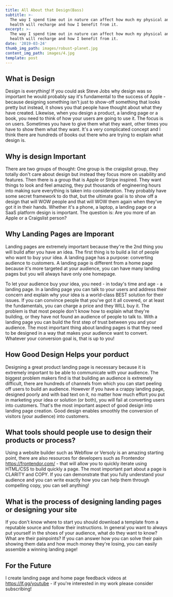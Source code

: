 ```yaml
---
title: All About that Design(Bass)
subtitle: >-
  The way I spend time out in nature can affect how much my physical and mental
  health will recharge and how I benefit from it.
excerpt: >-
  The way I spend time out in nature can affect how much my physical and mental
  health will recharge and how I benefit from it.
date: '2019-03-24'
thumb_img_path: images/robust-planet.jpg
content_img_path: images/4.jpg
template: post
---
```

## What is Design

Design is everything!
If you could ask Steve Jobs why design was so important he would probably say it's fundamental to the success of Apple - because designing something isn't just to show-off something that looks pretty but instead, it shows you that people have thought about what they have created.
Likewise, when you design a product, a landing page or a book, you need to think of how your users are going to use it. The focus is on users. Sometimes you have to give them what they want, other times you have to show them what they want. It's a very complicated concept and I think there are hundreds of books out there who are trying to explain what design is.

## Why is design Important
There are two groups of thought: One group is the craigslist group, they totally don't care about design but instead they focus more on usability and features. Then there is a group that is Apple or Stripe inspired. They want things to look and feel amazing, they put thousands of engineering hours into making sure everything is taken into consideration. They probably have some secret framework to do that, but the ultimate goal is to show off a design that will WOW people and that will WOW them again when they've got it in their hands. Whether it's a phone, a laptop, a landing page or a SaaS platform design is important. 
The question is: Are you more of an Apple or a Craigslist person?


## Why Landing Pages are Imporant
Landing pages are extremely important because they're the 2nd thing you will build after you have an idea.
The first thing is to build a list of people who want to buy your idea.
A landing page has a purpose: converting audience to customers.
A landing page is different from a home page because it's more targeted at your audience, you can have many landing pages but you will always have only one homepage.

To let your audience buy your idea, you need - in today's time and age - a landing page. In a landing page you can talk to your users and address their concern and explain why your idea is a world-class BEST solution for their issues. If you can convince people that you've got it all covered, or at least the fundamentals, you can charge a price and they WILL buy it. The problem is that most people don't know how to explain what they're building, or they have not found an audience of people to talk to. With a landing page you can build the first step of trust between you and your audience.
The most important thing about landing pages is that they need to be designed in a way that makes your audience want to convert. Whatever your conversion goal is, that is up to you!

 ## How Good Design Helps your porduct
Designing a great product landing page is necessary because it is extremely important to be able to communicate with your audience.
The biggest problem makers find is that building an audience is extremely difficult, there are hundreds of channels from which you can start peeling off users to build an audience.
However if you have a crappy landing page, designed poorly and with bad text on it, no matter how much effort you put in marketing your idea or solution (or both), you will fail at converting users into customers. That's the most important aspect of good design into landing page creation. Good design enables smoothly the conversion of visitors (your audience) into customers.

## What tools should people use to design their products or process?

Using a website builder such as Webflow or Versoly is an amazing starting point, there are also resources for developers such as Frontendor https://frontendor.com/ - that will allow you to quickly iterate using HTML/CSS to build quickly a page. The most important part about a page is CLARITY and COPY. 
If you can demonstrate that you fully understand your audience and you can write exactly how you can help them through compelling copy, you can sell anything!

 ## What is the process of designing landing pages or designing your site

If you don't know where to start you should download a template from a reputable source and follow their instructions. 
In general you want to always put yourself in the shoes of your audience, what do they want to know? What are their painpoints? If you can answer how you can solve their pain showing them data and how much money they're losing, you can easily assemble a winning landing page!

 ## For the Future
I create landing page and home page feedback videos at https://lf.gg/youtube - if you're interested in my work please consider subscribing! 